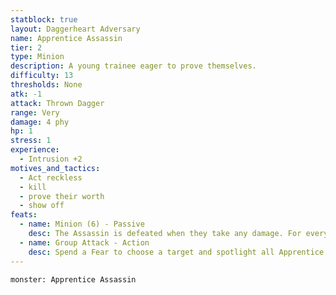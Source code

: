 ```yaml
---
statblock: true
layout: Daggerheart Adversary
name: Apprentice Assassin
tier: 2
type: Minion
description: A young trainee eager to prove themselves.
difficulty: 13
thresholds: None
atk: -1
attack: Thrown Dagger
range: Very
damage: 4 phy
hp: 1
stress: 1
experience:
  - Intrusion +2
motives_and_tactics:
  - Act reckless
  - kill
  - prove their worth
  - show off
feats:
  - name: Minion (6) - Passive
    desc: The Assassin is defeated when they take any damage. For every 6 damage a PC deals to the Assassin, defeat an additional Minion within range the attack would succeed against.
  - name: Group Attack - Action
    desc: Spend a Fear to choose a target and spotlight all Apprentice Assassins within Close range of them. Those Minions move into Melee range of the target and make one shared attack roll. On a success, they deal 4 physical damage each. Combine this damage.
---
```


```statblock
monster: Apprentice Assassin
```